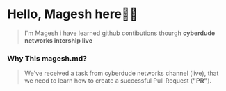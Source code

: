 # Hello, Magesh here🙋‍♀️

> I'm Magesh i have learned github contibutions thourgh **cyberdude networks intership live**

### Why This magesh.md?

> We've received a task from cyberdude networks channel (live), that we need to learn how to create a successful Pull Request (**"PR"**).